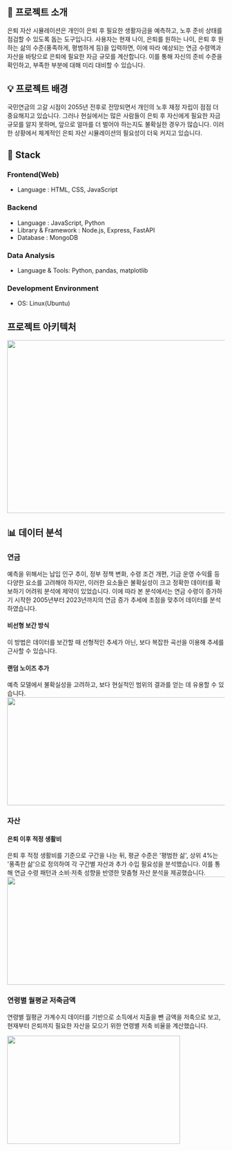 ## 📝 프로젝트 소개
은퇴 자산 시뮬레이션은 개인이 은퇴 후 필요한 생활자금을 예측하고, 노후 준비 상태를 점검할 수 있도록 돕는 도구입니다. 
사용자는 현재 나이, 은퇴를 원하는 나이, 은퇴 후 원하는 삶의 수준(풍족하게, 평범하게 등)을 입력하면, 이에 따라 예상되는 연금 수령액과 자산을 바탕으로 은퇴에 필요한 자금 규모를 계산합니다. 
이를 통해 자신의 준비 수준을 확인하고, 부족한 부분에 대해 미리 대비할 수 있습니다.

## 💡 프로젝트 배경
국민연금의 고갈 시점이 2055년 전후로 전망되면서 개인의 노후 재정 자립이 점점 더 중요해지고 있습니다. 
그러나 현실에서는 많은 사람들이 은퇴 후 자신에게 필요한 자금 규모를 알지 못하며, 앞으로 얼마를 더 벌어야 하는지도 불확실한 경우가 많습니다. 
이러한 상황에서 체계적인 은퇴 자산 시뮬레이션의 필요성이 더욱 커지고 있습니다.

## 🔧 Stack
### Frontend(Web)

- Language : HTML, CSS, JavaScript

### Backend

- Language : JavaScript, Python
- Library & Framework : Node.js, Express, FastAPI
- Database : MongoDB
  
### Data Analysis
- Language & Tools: Python, pandas, matplotlib

### Development Environment
- OS: Linux(Ubuntu)

## 프로젝트 아키텍처
<img src="https://github.com/user-attachments/assets/8c1d6a50-f0bf-4fb9-9330-c2e974aa8438" width="600" height="400"/>

## 📊 데이터 분석
### 연금
예측을 위해서는 납입 인구 추이, 정부 정책 변화, 수령 조건 개편, 기금 운영 수익률 등 다양한 요소를 고려해야 하지만, 이러한 요소들은 불확실성이 크고 정확한 데이터를 확보하기 어려워 분석에 제약이 있었습니다.
이에 따라 본 분석에서는 연금 수령이 증가하기 시작한 2005년부터 2023년까지의 연금 증가 추세에 초점을 맞추어 데이터를 분석하였습니다.
#### 비선형 보간 방식
이 방법은 데이터를 보간할 때 선형적인 추세가 아닌, 보다 복잡한 곡선을 이용해 추세를 근사할 수 있습니다. 

#### 랜덤 노이즈 추가
예측 모델에서 불확실성을 고려하고, 보다 현실적인 범위의 결과를 얻는 데 유용할 수 있습니다.
<img src="https://github.com/user-attachments/assets/fa1bf958-e0d9-4185-9c9f-ff541b9d0deb" width="600" height="250"/>

### 자산
#### 은퇴 이후 적정 생활비
은퇴 후 적정 생활비를 기준으로 구간을 나눈 뒤, 평균 수준은 '평범한 삶', 상위 4%는 '풍족한 삶'으로 정의하여 각 구간별 자산과 추가 수입 필요성을 분석했습니다. 이를 통해 연금 수령 패턴과 소비·저축 성향을 반영한 맞춤형 자산 분석을 제공했습니다.
<img src="https://github.com/user-attachments/assets/439e5fa0-3f97-41a1-a9c7-4278a190b341" width="600" height="250"/>


### 연령별 월평균 저축금액
연령별 월평균 가계수지 데이터를 기반으로 소득에서 지출을 뺀 금액을 저축으로 보고, 현재부터 은퇴까지 필요한 자산을 모으기 위한 연령별 저축 비율을 계산했습니다.

<img src="https://github.com/user-attachments/assets/69542e8b-2157-42c6-bcf4-35fb2a64b105" width="400" height="250"/>
